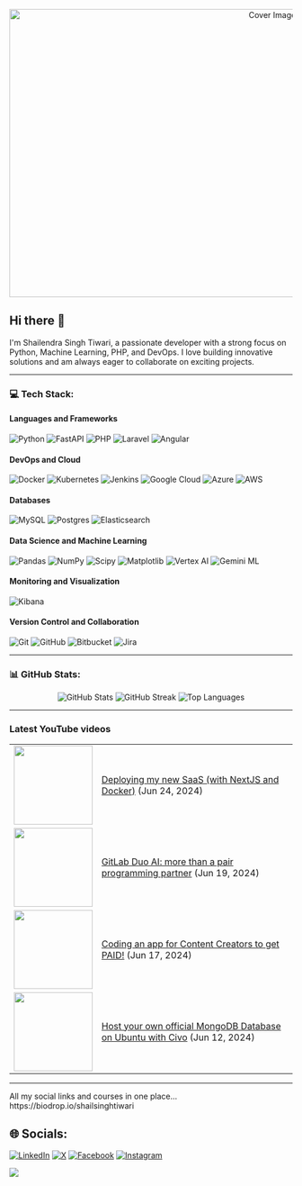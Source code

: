 <p align="center">
  <img src="https://scontent.fhyd2-3.fna.fbcdn.net/v/t1.6435-9/53206778_2151320778294427_5459367135065145344_n.jpg?_nc_cat=101&ccb=1-7&_nc_sid=2a1932&_nc_ohc=7VmJdMoV_fwQ7kNvgFWou3v&_nc_ht=scontent.fhyd2-3.fna&oh=00_AYBV3D41xviM7oLegUk61quApFQDPAaEKAf-PgW210x7-g&oe=66A210C3" alt="Cover Image" width="920" height="512" />
</p>

## Hi there 👋

I'm Shailendra Singh Tiwari, a passionate developer with a strong focus on Python, Machine Learning, PHP, and DevOps. I love building innovative solutions and am always eager to collaborate on exciting projects.



---

### 💻 Tech Stack:
#### Languages and Frameworks
![Python](https://img.shields.io/badge/python-3670A0?style=for-the-badge&logo=python&logoColor=ffdd54)
![FastAPI](https://img.shields.io/badge/FastAPI-005571?style=for-the-badge&logo=fastapi)
![PHP](https://img.shields.io/badge/php-%23777BB4.svg?style=for-the-badge&logo=php&logoColor=white)
![Laravel](https://img.shields.io/badge/laravel-%23FF2D20.svg?style=for-the-badge&logo=laravel&logoColor=white)
![Angular](https://img.shields.io/badge/angular-%23DD0031.svg?style=for-the-badge&logo=angular&logoColor=white)

#### DevOps and Cloud
![Docker](https://img.shields.io/badge/docker-%230db7ed.svg?style=for-the-badge&logo=docker&logoColor=white)
![Kubernetes](https://img.shields.io/badge/kubernetes-%23326ce5.svg?style=for-the-badge&logo=kubernetes&logoColor=white)
![Jenkins](https://img.shields.io/badge/jenkins-%232C5263.svg?style=for-the-badge&logo=jenkins&logoColor=white)
![Google Cloud](https://img.shields.io/badge/GoogleCloud-%234285F4.svg?style=for-the-badge&logo=google-cloud&logoColor=white)
![Azure](https://img.shields.io/badge/azure-%230072C6.svg?style=for-the-badge&logo=microsoftazure&logoColor=white)
![AWS](https://img.shields.io/badge/AWS-%23FF9900.svg?style=for-the-badge&logo=amazon-aws&logoColor=white)

#### Databases
![MySQL](https://img.shields.io/badge/mysql-4479A1.svg?style=for-the-badge&logo=mysql&logoColor=white)
![Postgres](https://img.shields.io/badge/postgres-%23316192.svg?style=for-the-badge&logo=postgresql&logoColor=white)
![Elasticsearch](https://img.shields.io/badge/Elasticsearch-005571?style=for-the-badge&logo=elasticsearch&logoColor=white)

#### Data Science and Machine Learning
![Pandas](https://img.shields.io/badge/pandas-%23150458.svg?style=for-the-badge&logo=pandas&logoColor=white)
![NumPy](https://img.shields.io/badge/numpy-%23013243.svg?style=for-the-badge&logo=numpy&logoColor=white)
![Scipy](https://img.shields.io/badge/SciPy-%230C55A5.svg?style=for-the-badge&logo=scipy&logoColor=%white)
![Matplotlib](https://img.shields.io/badge/Matplotlib-%23ffffff.svg?style=for-the-badge&logo=Matplotlib&logoColor=black)
![Vertex AI](https://img.shields.io/badge/Vertex%20AI-FF6F00?style=for-the-badge&logo=google-cloud&logoColor=white)
![Gemini ML](https://img.shields.io/badge/Gemini%20ML-001E6B?style=for-the-badge&logo=google-cloud&logoColor=white)

#### Monitoring and Visualization
![Kibana](https://img.shields.io/badge/Kibana-005571?style=for-the-badge&logo=kibana&logoColor=white)

#### Version Control and Collaboration
![Git](https://img.shields.io/badge/git-%23F05033.svg?style=for-the-badge&logo=git&logoColor=white)
![GitHub](https://img.shields.io/badge/github-%23121011.svg?style=for-the-badge&logo=github&logoColor=white)
![Bitbucket](https://img.shields.io/badge/bitbucket-%230047B3.svg?style=for-the-badge&logo=bitbucket&logoColor=white)
![Jira](https://img.shields.io/badge/jira-%230A0FFF.svg?style=for-the-badge&logo=jira&logoColor=white)

---

### 📊 GitHub Stats:
<p align="center">
  <img src="https://github-readme-stats.vercel.app/api?username=ShailTiwari&theme=dark&hide_border=true&include_all_commits=true&count_private=true" alt="GitHub Stats" />
  <img src="https://github-readme-streak-stats.herokuapp.com/?user=ShailTiwari&theme=dark&hide_border=true" alt="GitHub Streak" />
  <img src="https://github-readme-stats.vercel.app/api/top-langs/?username=ShailTiwari&theme=dark&hide_border=true&include_all_commits=true&count_private=true&layout=compact" alt="Top Languages" />
</p>

---

### Latest YouTube videos
<table>
<!-- YOUTUBE-VIDEOS-LIST:START -->
<tr><td><a href="https://www.youtube.com/watch?v=SZIxomm06JU"><img width="140px" src="https://i.ytimg.com/vi/SZIxomm06JU/mqdefault.jpg"></a></td>
<td><a href="https://www.youtube.com/watch?v=SZIxomm06JU">Deploying my new SaaS (with NextJS and Docker)</a> (Jun 24, 2024)<br/></td></tr>
<tr><td><a href="https://www.youtube.com/watch?v=mHn8KOzpPNY"><img width="140px" src="https://i.ytimg.com/vi/mHn8KOzpPNY/mqdefault.jpg"></a></td>
<td><a href="https://www.youtube.com/watch?v=mHn8KOzpPNY">GitLab Duo AI: more than a pair programming partner</a> (Jun 19, 2024)<br/></td></tr>
<tr><td><a href="https://www.youtube.com/watch?v=ytsL8_eW6YM"><img width="140px" src="https://i.ytimg.com/vi/ytsL8_eW6YM/mqdefault.jpg"></a></td>
<td><a href="https://www.youtube.com/watch?v=ytsL8_eW6YM">Coding an app for Content Creators to get PAID!</a> (Jun 17, 2024)<br/></td></tr>
<tr><td><a href="https://www.youtube.com/watch?v=JGFQgsOt11w"><img width="140px" src="https://i.ytimg.com/vi/JGFQgsOt11w/mqdefault.jpg"></a></td>
<td><a href="https://www.youtube.com/watch?v=JGFQgsOt11w">Host your own official MongoDB Database on Ubuntu with Civo</a> (Jun 12, 2024)<br/></td></tr>
<!-- YOUTUBE-VIDEOS-LIST:END -->
</table>

---



<p>All my social links and courses in one place... https://biodrop.io/shailsinghtiwari</p>

## 🌐 Socials:
[![LinkedIn](https://img.shields.io/badge/LinkedIn-%230077B5.svg?logo=linkedin&logoColor=white)](https://linkedin.com/in/shailendra-singh-tiwari)
[![X](https://img.shields.io/badge/X-black.svg?logo=X&logoColor=white)](https://x.com/SHAIL_SP3) 
[![Facebook](https://img.shields.io/badge/Facebook-%231877F2.svg?logo=Facebook&logoColor=white)](https://facebook.com/ShailendraSinghTiwariSGSITS)
[![Instagram](https://img.shields.io/badge/Instagram-%23E4405F.svg?logo=Instagram&logoColor=white)](https://instagram.com/shail_s_tiwari)

[![](https://visitcount.itsvg.in/api?id=ShailTiwari&icon=0&color=0)](https://visitcount.itsvg.in)

